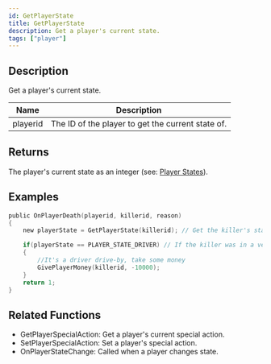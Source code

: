 ```yaml
---
id: GetPlayerState
title: GetPlayerState
description: Get a player's current state.
tags: ["player"]
---
```


## Description

Get a player's current state.

| Name     | Description                                       |
| -------- | ------------------------------------------------- |
| playerid | The ID of the player to get the current state of. |

## Returns

The player's current state as an integer (see: [Player States](../resources/playerstates.md)).

## Examples

```c
public OnPlayerDeath(playerid, killerid, reason)
{
    new playerState = GetPlayerState(killerid); // Get the killer's state

    if(playerState == PLAYER_STATE_DRIVER) // If the killer was in a vehicle
    {
        //It's a driver drive-by, take some money
        GivePlayerMoney(killerid, -10000);
    }
    return 1;
}
```

## Related Functions

- GetPlayerSpecialAction: Get a player's current special action.
- SetPlayerSpecialAction: Set a player's special action.
- OnPlayerStateChange: Called when a player changes state.
